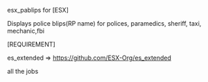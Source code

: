 esx_pablips for [ESX]

Displays police blips(RP name) for polices, paramedics, sheriff, taxi,  mechanic,fbi

[REQUIREMENT]

es_extended => https://github.com/ESX-Org/es_extended

all the jobs

